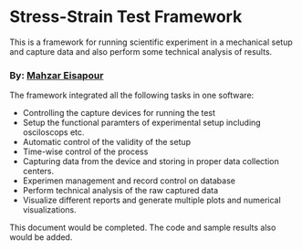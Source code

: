 # Stress-Strain Test Framework
This is a framework for running scientific experiment in a mechanical setup and capture data and also perform some technical analysis of results. 
### By: [Mahzar Eisapour](https://github.com/Mahzar)

The framework integrated all the following tasks in one software:
- Controlling the capture devices for running the test
- Setup the functional paramters of experimental setup including osciloscops etc.
- Automatic control of the validity of the setup
- Time-wise control of the process
- Capturing data from the device and storing in proper data collection centers.
- Experimen management and record control on database
- Perform technical analysis of the raw captured data
- Visualize different reports and generate multiple plots and numerical visualizations.

This document would be completed. 
The code and sample results also would be added.
